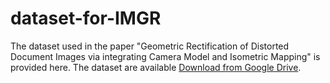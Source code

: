 # dataset-for-IMGR

The dataset used in the paper "Geometric Rectification of Distorted Document Images via integrating Camera Model and Isometric Mapping" is provided here. The dataset are available [Download from Google Drive](https://drive.google.com/file/d/1nDnF0Vaeab58dPlBX1_f2od2fcAe1UER/view?usp=drive_link).
